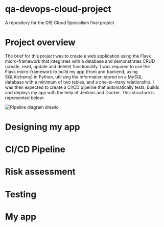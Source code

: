 # qa-devops-cloud-project
A repository for the DfE Cloud Specialism final project

# Project overview
The brief for this project was to create a web application using the Flask micro-framework that integrates with a database and demonstrates CRUD (create, read, update and delete) functionality. I was required to use the Flask micro-framework to build my app (front and backend, using SQLAlchemy) in Python, utilising the information stored on a MySQL database with a minimum of two tables, and a one-to-many relationship. I was then expected to create a CI/CD pipeline that automatically tests, builds and deploys my app with the help of Jenkins and Docker. This structure is represented below:


![Pipeline diagram drawio](https://user-images.githubusercontent.com/105214801/178486937-18635d17-afb8-4b8b-9670-8ee4af15c928.png)


# Designing my app

# CI/CD Pipeline

# Risk assessment

# Testing

# My app

